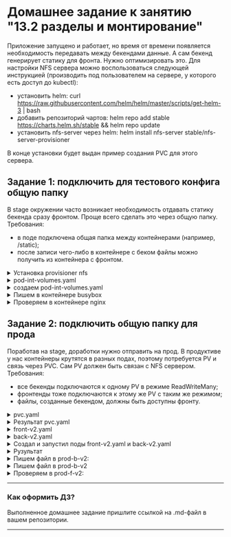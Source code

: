 # Домашнее задание к занятию "13.2 разделы и монтирование"
Приложение запущено и работает, но время от времени появляется необходимость передавать между бекендами данные. А сам бекенд генерирует статику для фронта. Нужно оптимизировать это.
Для настройки NFS сервера можно воспользоваться следующей инструкцией (производить под пользователем на сервере, у которого есть доступ до kubectl):
* установить helm: curl https://raw.githubusercontent.com/helm/helm/master/scripts/get-helm-3 | bash
* добавить репозиторий чартов: helm repo add stable https://charts.helm.sh/stable && helm repo update
* установить nfs-server через helm: helm install nfs-server stable/nfs-server-provisioner

В конце установки будет выдан пример создания PVC для этого сервера.

## Задание 1: подключить для тестового конфига общую папку
В stage окружении часто возникает необходимость отдавать статику бекенда сразу фронтом. Проще всего сделать это через общую папку. Требования:
* в поде подключена общая папка между контейнерами (например, /static);
* после записи чего-либо в контейнере с беком файлы можно получить из контейнера с фронтом.


<details><summary>Установка provisioner nfs</summary>

```
p@p:~/del/z$  curl https://raw.githubusercontent.com/helm/helm/master/scripts/get-helm-3 | bash
  % Total    % Received % Xferd  Average Speed   Time    Time     Time  Current
                                 Dload  Upload   Total   Spent    Left  Speed
100 11156  100 11156    0     0  36457      0 --:--:-- --:--:-- --:--:-- 36457
Downloading https://get.helm.sh/helm-v3.10.1-linux-amd64.tar.gz
Verifying checksum... Done.
Preparing to install helm into /usr/local/bin
helm installed into /usr/local/bin/helm
p@p:~/del/z$ helm repo add stable https://charts.helm.sh/stable && helm repo update
"stable" has been added to your repositories
Hang tight while we grab the latest from your chart repositories...
...Successfully got an update from the "stable" chart repository
Update Complete. ⎈Happy Helming!⎈
p@p:~/del/z$ sudo helm install nfs-server stable/nfs-server-provisioner
Error: INSTALLATION FAILED: repo stable not found
p@p:~/del/z$  helm install nfs-server stable/nfs-server-provisioner
WARNING: This chart is deprecated
NAME: nfs-server
LAST DEPLOYED: Sat Oct 29 14:36:57 2022
NAMESPACE: default
STATUS: deployed
REVISION: 1
TEST SUITE: None
NOTES:
The NFS Provisioner service has now been installed.

A storage class named 'nfs' has now been created
and is available to provision dynamic volumes.

You can use this storageclass by creating a `PersistentVolumeClaim` with the
correct storageClassName attribute. For example:

    ---
    kind: PersistentVolumeClaim
    apiVersion: v1
    metadata:
      name: test-dynamic-volume-claim
    spec:
      storageClassName: "nfs"
      accessModes:
        - ReadWriteOnce
      resources:
        requests:
          storage: 100Mi
p@p:~/del/z$ 

```

</details>


<details><summary>pod-int-volumes.yaml</summary>

```
# Config Pod with volume from lesson
apiVersion: v1
kind: Pod
metadata:
  name: pod-int-volumes
spec:
  containers:
    - name: nginx
      image: nginx
      volumeMounts:
        - mountPath: "/static"
          name: static
    - name: busybox
      image: busybox
      command: ["sleep", "3600"]
      volumeMounts:
        - mountPath: "/tmp/cache"
          name: static
  volumes:
    - name: static
      emptyDir: {}

```

</details>

<details><summary>создаем pod-int-volumes.yaml </summary>

```
p@p:~/del/z$ kubectl apply -f pod-int-volumes.yaml 
pod/pod-int-volumes created
p@p:~/del/z$ kubectl get pods,pv,pvc
NAME                                      READY   STATUS    RESTARTS   AGE
pod/fb-pod-7644b6776f-6df4g               2/2     Running   0          24m
pod/nfs-server-nfs-server-provisioner-0   1/1     Running   0          64s
pod/pod-int-volumes                       2/2     Running   0          13s
pod/postgres-0                            1/1     Running   0          9m57s
pod/postgres-db-0                         1/1     Running   0          24m
pod/prod-b-5b9858c56c-7spcj               1/1     Running   0          9m58s
pod/prod-b-5b9858c56c-ngq6m               1/1     Running   0          9m58s
pod/prod-f-cb676886b-z8mtq                1/1     Running   0          9m58s

NAME                                                        CAPACITY   ACCESS MODES   RECLAIM POLICY   STATUS      CLAIM                                    STORAGECLASS   REASON   AGE
persistentvolume/db-nfs-share                               2Gi        RWX            Retain           Available                                                                    60m
persistentvolume/nfs-pv                                     1Gi        RWX            Retain           Available                                                                    24m
persistentvolume/nfs-pv-prod                                1Gi        RWX            Retain           Available                                                                    9m57s
persistentvolume/pvc-053b422c-fb34-4b08-9f45-b15d623f813b   1Gi        RWX            Delete           Bound       default/postgredb-postgres-0             standard                9m57s
persistentvolume/pvc-ce2484a8-0681-40c4-9a72-c72fb601e669   1Gi        RWX            Delete           Bound       default/postgres-db-disk-postgres-db-0   standard                24m

NAME                                                   STATUS   VOLUME                                     CAPACITY   ACCESS MODES   STORAGECLASS   AGE
persistentvolumeclaim/postgredb-postgres-0             Bound    pvc-053b422c-fb34-4b08-9f45-b15d623f813b   1Gi        RWX            standard       9m57s
persistentvolumeclaim/postgres-db-disk-postgres-db-0   Bound    pvc-ce2484a8-0681-40c4-9a72-c72fb601e669   1Gi        RWX            standard       24m
p@p:~/del/z$

```

</details>


<details><summary>Пишем в контейнере busybox</summary>

```
p@p:~/del/z$ kubectl exec pod-int-volumes -c busybox -- sh -c 'echo "test" > /tmp/cache/test.txt'
p@p:~/del/z$ kubectl exec pod-int-volumes -c busybox -- ls -la /tmp/cache
total 12
drwxrwxrwx    2 root     root          4096 Oct 29 11:41 .
drwxrwxrwt    1 root     root          4096 Oct 29 11:39 ..
-rw-r--r--    1 root     root             5 Oct 29 11:41 test.txt
p@p:~/del/z$ kubectl exec pod-int-volumes -c nginx -- ls -la /static
total 12
drwxrwxrwx 2 root root 4096 Oct 29 11:41 .
drwxr-xr-x 1 root root 4096 Oct 29 11:37 ..
-rw-r--r-- 1 root root    5 Oct 29 11:41 test.txt
p@p:~/del/z$ kubectl exec pod-int-volumes -c nginx -- sh -c 'cat /static/test.txt'
test

```

</details>


<details><summary>Проверяем в контейнере nginx</summary>
  
```
p@p:~/del/z$ kubectl exec pod-int-volumes -c nginx -- ls -la /static
total 12
drwxrwxrwx 2 root root 4096 Oct 29 17:44 .
drwxr-xr-x 1 root root 4096 Oct 29 17:41 ..
-rw-r--r-- 1 root root    5 Oct 29 17:44 test.txt
p@p:~/del/z$  kubectl exec pod-int-volumes -c nginx -- sh -c 'cat /static/test.txt'
test

  
```

</details>



## Задание 2: подключить общую папку для прода
Поработав на stage, доработки нужно отправить на прод. В продуктиве у нас контейнеры крутятся в разных подах, поэтому потребуется PV и связь через PVC. Сам PV должен быть связан с NFS сервером. Требования:
* все бекенды подключаются к одному PV в режиме ReadWriteMany;
* фронтенды тоже подключаются к этому же PV с таким же режимом;
* файлы, созданные бекендом, должны быть доступны фронту.


<details><summary>pvc.yaml</summary>

```

```

</details>


<details><summary>Результат pvc.yaml</summary>

```
p@p:~/del/z$ kubectl create -f pvc.yaml 
Error from server (AlreadyExists): error when creating "pvc.yaml": persistentvolumeclaims "shared" already exists
p@p:~/del/z$ kubectl get pvc
NAME                             STATUS    VOLUME                                     CAPACITY   ACCESS MODES   STORAGECLASS   AGE
postgredb-postgres-0             Bound     pvc-eac5fee8-4880-4c12-89bb-85a1ab9813ea   1Gi        RWX            standard       4h2m
postgres-db-disk-postgres-db-0   Bound     pvc-4a579229-cae1-48db-bad6-32e225944bbf   1Gi        RWX            standard       4h2m
shared                           Pending                                                                        nfs            3h10m

  
```

</details>

<details><summary>front-v2.yaml</summary>

```

# Config Front Deployment with PVC v2 (13.2)
apiVersion: apps/v1
kind: Deployment
metadata:
    name: prod-f-v2
spec:
    replicas: 1
    selector:
        matchLabels:
            app: ecommerce
            tier: front-v2
    template:
        metadata:
            labels:
                app: ecommerce
                tier: front-v2
        spec:
          containers:
          - name: client
            image: chrischinchilla/humanitech-product-fe
            imagePullPolicy: "IfNotPresent"
            ports:
            - name: http
              containerPort: 8080
            env:
            - name: PROD_B_V2_SERVER_URL
              value: prod-b-v2
            volumeMounts:
            - name: data
              mountPath: /mnt/nfs   
          volumes:
            - name: data
              persistentVolumeClaim:
                claimName: shared
# Config Front Service
---
apiVersion: v1
kind: Service
metadata:
    name: prod-f-v2
spec:
    type: NodePort
    ports:
    - protocol: TCP
      port: 8080
      targetPort: 8080
    selector:
        app: ecommerce
        tier: front-v2  
  
```

</details>


<details><summary>back-v2.yaml</summary>

```
# Config Back Deployment with PVC v2 (13.2)
apiVersion: apps/v1
kind: Deployment
metadata:
  labels:
    app: ecommerce
    tier: back-v2
  name: prod-b-v2
spec:
  replicas: 2
  selector:
    matchLabels:
      app: ecommerce
      tier: back-v2
  template:
    metadata:
      labels:
        app: ecommerce
        tier: back-v2
    spec:
      containers:
      - env:
        - name: DATABASE_HOST
          value: postgres
        - name: DATABASE_NAME
          value: product
        - name: DATABASE_PASSWORD
          value: pr0dr0b0t
        - name: DATABASE_USER
          value: product_robot
        - name: DATABASE_PORT
          value: "5432"
        image: chrischinchilla/humanitech-product-be
        imagePullPolicy: "IfNotPresent"
        name: prod-b-v2
        ports:
        - containerPort: 8080
        volumeMounts:
        - name: data
          mountPath: /mnt/nfs   
      volumes:
      - name: data
        persistentVolumeClaim:
          claimName: shared
# config back service
---
apiVersion: v1
kind: Service
metadata:
  labels:
    app: ecommerce
    tier: back-v2
  name: prod-b-v2
spec:
  type: NodePort
  ports:
  - name: "8080"
    port: 8080
    targetPort: 8080
  selector:
    app: ecommerce
    tier: back-v2
  
```

</details>


</details>

<details><summary>Создал и запустил поды front-v2.yaml и back-v2.yaml</summary>

```

p@p:~/del/z$ kubectl apply -f back-v2.yaml -f front-v2.yaml 
deployment.apps/prod-b-v2 created
service/prod-b-v2 created
deployment.apps/prod-f-v2 created
service/prod-f-v2 created
  
  
```

</details>


</details>

<details><summary>Рузультат</summary>

```

p@p:~/del/z$ kubectl get pod,pvc,deploy
NAME                                      READY   STATUS    RESTARTS   AGE
pod/fb-pod-7644b6776f-6df4g               2/2     Running   0          32m
pod/nfs-server-nfs-server-provisioner-0   1/1     Running   0          8m35s
pod/pod-int-volumes                       2/2     Running   0          7m44s
pod/postgres-0                            1/1     Running   0          17m
pod/postgres-db-0                         1/1     Running   0          31m
pod/prod-b-5b9858c56c-7spcj               1/1     Running   0          17m
pod/prod-b-5b9858c56c-ngq6m               1/1     Running   0          17m
pod/prod-b-v2-68c79645d4-8ds8g            1/1     Running   0          13s
pod/prod-b-v2-68c79645d4-gfpfm            1/1     Running   0          13s
pod/prod-f-cb676886b-z8mtq                1/1     Running   0          17m
pod/prod-f-v2-58bd58b596-6w7xn            1/1     Running   0          13s

NAME                                                   STATUS   VOLUME                                     CAPACITY   ACCESS MODES   STORAGECLASS   AGE
persistentvolumeclaim/postgredb-postgres-0             Bound    pvc-053b422c-fb34-4b08-9f45-b15d623f813b   1Gi        RWX            standard       17m
persistentvolumeclaim/postgres-db-disk-postgres-db-0   Bound    pvc-ce2484a8-0681-40c4-9a72-c72fb601e669   1Gi        RWX            standard       31m
persistentvolumeclaim/shared                           Bound    pvc-99abe6c3-14b8-4771-b6b1-c38e6eb20cb5   1Gi        RWX            nfs            2m16s

NAME                        READY   UP-TO-DATE   AVAILABLE   AGE
deployment.apps/fb-pod      1/1     1            1           32m
deployment.apps/prod-b      2/2     2            2           17m
deployment.apps/prod-b-v2   2/2     2            2           13s
deployment.apps/prod-f      1/1     1            1           17m
deployment.apps/prod-f-v2   1/1     1            1           13s  
  
```

</details>


</details>

<details><summary>Пишем файл в prod-b-v2:</summary>

```

p@p:~/del/z$ kubectl exec prod-b-v2-68c79645d4-8ds8g -c prod-b-v2 -- ls -la /mnt/nfs
total 8
drwxrwsrwx 2 root root 4096 Oct 29 11:43 .
drwxr-xr-x 1 root root 4096 Oct 29 11:45 ..  
  
```

</details>


</details>

<details><summary>Пишем файл в prod-b-v2</summary>

```
p@p:~/del/z$ kubectl exec prod-b-v2-68c79645d4-8ds8g -c prod-b-v2 -- ls -la /mnt/nfs
total 8
drwxrwsrwx 2 root root 4096 Oct 29 11:43 .
drwxr-xr-x 1 root root 4096 Oct 29 11:45 ..
p@p:~/del/z$ kubectl exec prod-b-v2-68c79645d4-8ds8g -c prod-b-v2 -- sh -c 'echo "test2" > /mnt/nfs/test2.txt'
p@p:~/del/z$ kubectl exec prod-b-v2-68c79645d4-8ds8g -c prod-b-v2 -- ls -la /mnt/nfs
total 12
drwxrwsrwx 2 root root 4096 Oct 29 11:50 .
drwxr-xr-x 1 root root 4096 Oct 29 11:45 ..
-rw-r--r-- 1 root root    6 Oct 29 11:50 test2.txt  
  
```

</details>


</details>

<details><summary>Проверяем в prod-f-v2:</summary>

```

p@p:~/del/z$ kubectl exec prod-b-v2-68c79645d4-8ds8g -c prod-b-v2 -- cat /mnt/nfs/test2.txt
test2
p@p:~/del/z$ kubectl exec prod-f-v2-58bd58b596-6w7xn -c client -- ls -la /mnt/nfs
total 12
drwxrwsrwx 2 root root 4096 Oct 29 11:50 .
drwxr-xr-x 1 root root 4096 Oct 29 11:45 ..
-rw-r--r-- 1 root root    6 Oct 29 11:50 test2.txt
p@p:~/del/z$ kubectl exec prod-f-v2-58bd58b596-6w7xn -c client -- cat /mnt/nfs/test2.txt
test2
p@p:~/d  
  
```

</details>



---

### Как оформить ДЗ?

Выполненное домашнее задание пришлите ссылкой на .md-файл в вашем репозитории.

---
